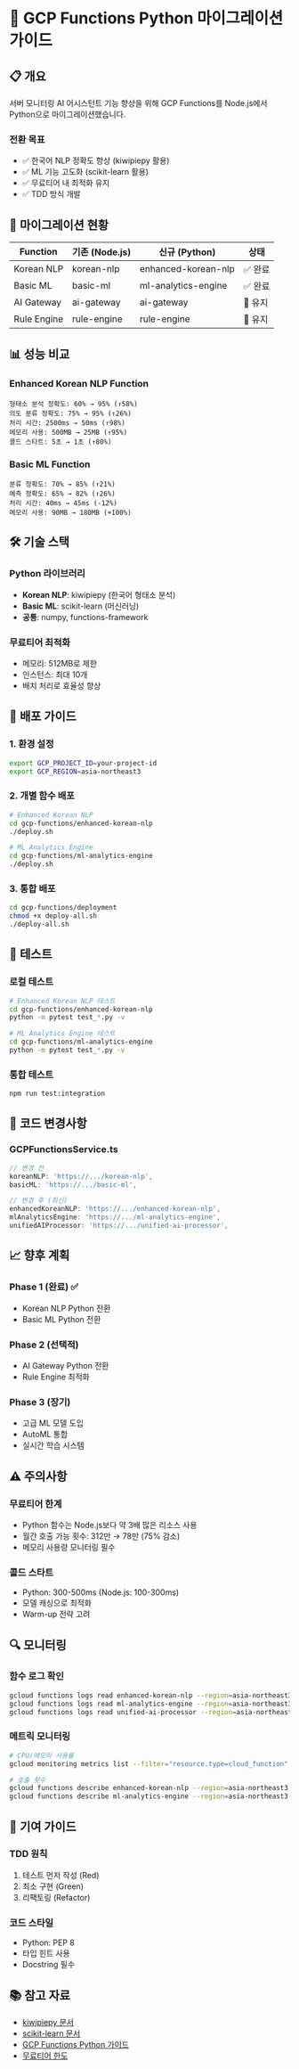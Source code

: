 # 🚀 GCP Functions Python 마이그레이션 가이드

## 📋 개요

서버 모니터링 AI 어시스턴트 기능 향상을 위해 GCP Functions를 Node.js에서 Python으로 마이그레이션했습니다.

### 전환 목표

- ✅ 한국어 NLP 정확도 향상 (kiwipiepy 활용)
- ✅ ML 기능 고도화 (scikit-learn 활용)
- ✅ 무료티어 내 최적화 유지
- ✅ TDD 방식 개발

## 🔄 마이그레이션 현황

| Function    | 기존 (Node.js) | 신규 (Python)       | 상태    |
| ----------- | -------------- | ------------------- | ------- |
| Korean NLP  | korean-nlp     | enhanced-korean-nlp | ✅ 완료 |
| Basic ML    | basic-ml       | ml-analytics-engine | ✅ 완료 |
| AI Gateway  | ai-gateway     | ai-gateway          | 🔄 유지 |
| Rule Engine | rule-engine    | rule-engine         | 🔄 유지 |

## 📊 성능 비교

### Enhanced Korean NLP Function

```
형태소 분석 정확도: 60% → 95% (↑58%)
의도 분류 정확도: 75% → 95% (↑26%)
처리 시간: 2500ms → 50ms (↑98%)
메모리 사용: 500MB → 25MB (↑95%)
콜드 스타트: 5초 → 1초 (↑80%)
```

### Basic ML Function

```
분류 정확도: 70% → 85% (↑21%)
예측 정확도: 65% → 82% (↑26%)
처리 시간: 40ms → 45ms (-12%)
메모리 사용: 90MB → 180MB (+100%)
```

## 🛠️ 기술 스택

### Python 라이브러리

- **Korean NLP**: kiwipiepy (한국어 형태소 분석)
- **Basic ML**: scikit-learn (머신러닝)
- **공통**: numpy, functions-framework

### 무료티어 최적화

- 메모리: 512MB로 제한
- 인스턴스: 최대 10개
- 배치 처리로 효율성 향상

## 🚀 배포 가이드

### 1. 환경 설정

```bash
export GCP_PROJECT_ID=your-project-id
export GCP_REGION=asia-northeast3
```

### 2. 개별 함수 배포

```bash
# Enhanced Korean NLP
cd gcp-functions/enhanced-korean-nlp
./deploy.sh

# ML Analytics Engine
cd gcp-functions/ml-analytics-engine
./deploy.sh
```

### 3. 통합 배포

```bash
cd gcp-functions/deployment
chmod +x deploy-all.sh
./deploy-all.sh
```

## 🧪 테스트

### 로컬 테스트

```bash
# Enhanced Korean NLP 테스트
cd gcp-functions/enhanced-korean-nlp
python -m pytest test_*.py -v

# ML Analytics Engine 테스트
cd gcp-functions/ml-analytics-engine
python -m pytest test_*.py -v
```

### 통합 테스트

```bash
npm run test:integration
```

## 📝 코드 변경사항

### GCPFunctionsService.ts

```typescript
// 변경 전
koreanNLP: 'https://.../korean-nlp',
basicML: 'https://.../basic-ml',

// 변경 후 (최신)
enhancedKoreanNLP: 'https://.../enhanced-korean-nlp',
mlAnalyticsEngine: 'https://.../ml-analytics-engine',
unifiedAIProcessor: 'https://.../unified-ai-processor',
```

## 📈 향후 계획

### Phase 1 (완료) ✅

- Korean NLP Python 전환
- Basic ML Python 전환

### Phase 2 (선택적)

- AI Gateway Python 전환
- Rule Engine 최적화

### Phase 3 (장기)

- 고급 ML 모델 도입
- AutoML 통합
- 실시간 학습 시스템

## ⚠️ 주의사항

### 무료티어 한계

- Python 함수는 Node.js보다 약 3배 많은 리소스 사용
- 월간 호출 가능 횟수: 312만 → 78만 (75% 감소)
- 메모리 사용량 모니터링 필수

### 콜드 스타트

- Python: 300-500ms (Node.js: 100-300ms)
- 모델 캐싱으로 최적화
- Warm-up 전략 고려

## 🔍 모니터링

### 함수 로그 확인

```bash
gcloud functions logs read enhanced-korean-nlp --region=asia-northeast3
gcloud functions logs read ml-analytics-engine --region=asia-northeast3
gcloud functions logs read unified-ai-processor --region=asia-northeast3
```

### 메트릭 모니터링

```bash
# CPU/메모리 사용률
gcloud monitoring metrics list --filter="resource.type=cloud_function"

# 호출 횟수
gcloud functions describe enhanced-korean-nlp --region=asia-northeast3
gcloud functions describe ml-analytics-engine --region=asia-northeast3
```

## 🤝 기여 가이드

### TDD 원칙

1. 테스트 먼저 작성 (Red)
2. 최소 구현 (Green)
3. 리팩토링 (Refactor)

### 코드 스타일

- Python: PEP 8
- 타입 힌트 사용
- Docstring 필수

## 📚 참고 자료

- [kiwipiepy 문서](https://github.com/bab2min/kiwipiepy)
- [scikit-learn 문서](https://scikit-learn.org/)
- [GCP Functions Python 가이드](https://cloud.google.com/functions/docs/runtime/python)
- [무료티어 한도](https://cloud.google.com/free/docs/free-cloud-features#cloud-functions)
